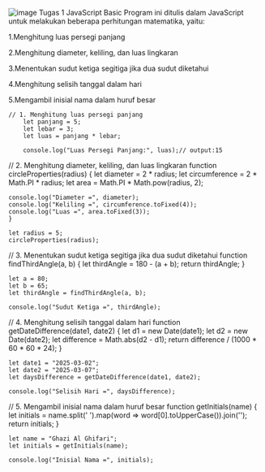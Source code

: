 ![image](https://github.com/user-attachments/assets/6698e40b-4986-46eb-b568-0ada859f9774)
Tugas 1 JavaScript Basic
Program ini ditulis dalam JavaScript untuk melakukan beberapa perhitungan matematika, yaitu:

1.Menghitung luas persegi panjang

2.Menghitung diameter, keliling, dan luas lingkaran

3.Menentukan sudut ketiga segitiga jika dua sudut diketahui

4.Menghitung selisih tanggal dalam hari

5.Mengambil inisial nama dalam huruf besar
```
// 1. Menghitung luas persegi panjang
    let panjang = 5;
    let lebar = 3;
    let luas = panjang * lebar;

    console.log("Luas Persegi Panjang:", luas);// output:15
```

// 2. Menghitung diameter, keliling, dan luas lingkaran
function circleProperties(radius) {
    let diameter = 2 * radius;
    let circumference = 2 * Math.PI * radius;
    let area = Math.PI * Math.pow(radius, 2);

    console.log("Diameter =", diameter);
    console.log("Keliling =", circumference.toFixed(4));
    console.log("Luas =", area.toFixed(3));
    }

    let radius = 5;
    circleProperties(radius);

// 3. Menentukan sudut ketiga segitiga jika dua sudut diketahui
function findThirdAngle(a, b) {
    let thirdAngle = 180 - (a + b);
    return thirdAngle;
}

    let a = 80;
    let b = 65;
    let thirdAngle = findThirdAngle(a, b);

    console.log("Sudut Ketiga =", thirdAngle);

// 4. Menghitung selisih tanggal dalam hari
function getDateDifference(date1, date2) {
    let d1 = new Date(date1);
    let d2 = new Date(date2);
    let difference = Math.abs(d2 - d1);
    return difference / (1000 * 60 * 60 * 24);
    }

    let date1 = "2025-03-02";
    let date2 = "2025-03-07";
    let daysDifference = getDateDifference(date1, date2);

    console.log("Selisih Hari =", daysDifference);

// 5. Mengambil inisial nama dalam huruf besar
    function getInitials(name) {
    let initials = name.split(' ').map(word => word[0].toUpperCase()).join('');
    return initials;
    }
    
    let name = "Ghazi Al Ghifari";
    let initials = getInitials(name);

    console.log("Inisial Nama =", initials);
